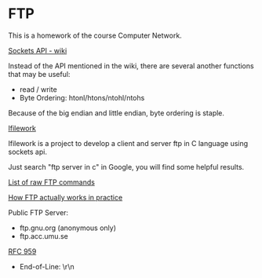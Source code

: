 # FTP
This is a homework of the course Computer Network.

[Sockets API - wiki](https://en.wikipedia.org/wiki/Berkeley_sockets)

Instead of the API mentioned in the wiki, there are several another functions that may be useful:

- read / write
- Byte Ordering: htonl/htons/ntohl/ntohs

Because of the big endian and little endian, byte ordering is staple.


[Ifilework](https://code.google.com/archive/p/ifilework/)

Ifilework is a project to develop a client and server ftp in C language using sockets api.

Just search "ftp server in c" in Google, you will find some helpful results.


[List of raw FTP commands](http://www.nsftools.com/tips/RawFTP.htm)

[How FTP actually works in practice](http://cr.yp.to/ftp.html)

Public FTP Server:
- ftp.gnu.org (anonymous only)
- ftp.acc.umu.se

[RFC 959](https://www.w3.org/Protocols/rfc959/)
- End-of-Line: \r\n
